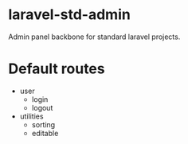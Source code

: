 # laravel-std-admin
Admin panel backbone for standard laravel projects.


# Default routes

- user
    - login
    - logout
- utilities
    - sorting
    - editable